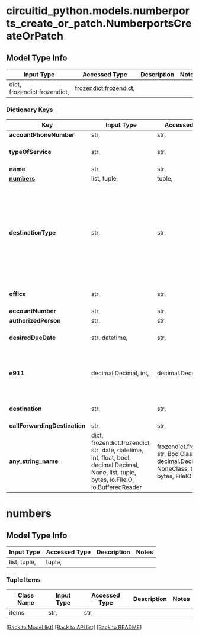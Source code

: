 # circuitid_python.models.numberports_create_or_patch.NumberportsCreateOrPatch

## Model Type Info
Input Type | Accessed Type | Description | Notes
------------ | ------------- | ------------- | -------------
dict, frozendict.frozendict,  | frozendict.frozendict,  |  | 

### Dictionary Keys
Key | Input Type | Accessed Type | Description | Notes
------------ | ------------- | ------------- | ------------- | -------------
**accountPhoneNumber** | str,  | str,  |  | 
**typeOfService** | str,  | str,  |  | must be one of ["business", "residence", ] 
**name** | str,  | str,  |  | 
**[numbers](#numbers)** | list, tuple,  | tuple,  |  | 
**destinationType** | str,  | str,  |  | must be one of ["announcements", "directories", "park", "numbers", "menus", "users", "servers", "inboundrules", "callqueues", "faxaccounts", "callforwarding", "hangup", "phoneinboundrules", "voicemailaccounts", ] 
**office** | str,  | str,  | ObjectId (unique 12 bytes ID) | 
**accountNumber** | str,  | str,  |  | 
**authorizedPerson** | str,  | str,  |  | 
**desiredDueDate** | str, datetime,  | str,  |  | value must conform to RFC-3339 date-time
**e911** | decimal.Decimal, int,  | decimal.Decimal,  |  | [optional] must be one of [1, 0, ] if omitted the server will use the default value of 0value must be a 32 bit integer
**destination** | str,  | str,  | ObjectId (unique 12 bytes ID) | [optional] 
**callForwardingDestination** | str,  | str,  |  | [optional] 
**any_string_name** | dict, frozendict.frozendict, str, date, datetime, int, float, bool, decimal.Decimal, None, list, tuple, bytes, io.FileIO, io.BufferedReader | frozendict.frozendict, str, BoolClass, decimal.Decimal, NoneClass, tuple, bytes, FileIO | any string name can be used but the value must be the correct type | [optional]

# numbers

## Model Type Info
Input Type | Accessed Type | Description | Notes
------------ | ------------- | ------------- | -------------
list, tuple,  | tuple,  |  | 

### Tuple Items
Class Name | Input Type | Accessed Type | Description | Notes
------------- | ------------- | ------------- | ------------- | -------------
items | str,  | str,  |  | 

[[Back to Model list]](../../README.md#documentation-for-models) [[Back to API list]](../../README.md#documentation-for-api-endpoints) [[Back to README]](../../README.md)

